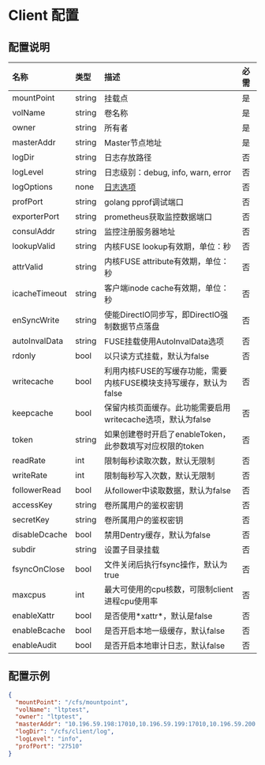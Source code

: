 # Client 配置
## 配置说明

| 名称             | 类型     | 描述                                      | 必需  |
|:----------------|:--------|:-----------------------------------------|:-------|
| mountPoint     | string | 挂载点                                     | 是   |
| volName        | string | 卷名称                                     | 是   |
| owner          | string | 所有者                                     | 是   |
| masterAddr     | string | Master节点地址                              | 是   |
| logDir         | string | 日志存放路径                                  | 否   |
| logLevel       | string | 日志级别：debug, info, warn, error           | 否   |
| logOptions     | none   | [日志选项](./log.md)                         | 否       |
| profPort       | string | golang pprof调试端口                        | 否   |
| exporterPort   | string | prometheus获取监控数据端口                      | 否   |
| consulAddr     | string | 监控注册服务器地址                               | 否   |
| lookupValid    | string | 内核FUSE lookup有效期，单位：秒                   | 否   |
| attrValid      | string | 内核FUSE attribute有效期，单位：秒                | 否   |
| icacheTimeout  | string | 客户端inode cache有效期，单位：秒                  | 否   |
| enSyncWrite    | string | 使能DirectIO同步写，即DirectIO强制数据节点落盘         | 否   |
| autoInvalData  | string | FUSE挂载使用AutoInvalData选项                 | 否   |
| rdonly         | bool   | 以只读方式挂载，默认为false                        | 否   |
| writecache     | bool   | 利用内核FUSE的写缓存功能，需要内核FUSE模块支持写缓存，默认为false | 否   |
| keepcache      | bool   | 保留内核页面缓存。此功能需要启用writecache选项，默认为false   | 否   |
| token          | string | 如果创建卷时开启了enableToken，此参数填写对应权限的token    | 否   |
| readRate       | int    | 限制每秒读取次数，默认无限制                          | 否   |
| writeRate      | int    | 限制每秒写入次数，默认无限制                          | 否   |
| followerRead   | bool   | 从follower中读取数据，默认为false                 | 否   |
| accessKey      | string | 卷所属用户的鉴权密钥                              | 否   |
| secretKey      | string | 卷所属用户的鉴权密钥                              | 否   |
| disableDcache  | bool   | 禁用Dentry缓存，默认为false                     | 否   |
| subdir         | string | 设置子目录挂载                                 | 否   |
| fsyncOnClose   | bool   | 文件关闭后执行fsync操作，默认为true                  | 否   |
| maxcpus        | int    | 最大可使用的cpu核数，可限制client进程cpu使用率           | 否   |
| enableXattr    | bool   | 是否使用\*xattr\*，默认是false                  | 否   |
| enableBcache   | bool   | 是否开启本地一级缓存，默认false                      | 否   |
| enableAudit    | bool   | 是否开启本地审计日志，默认false                      | 否   |

## 配置示例

``` json
{
  "mountPoint": "/cfs/mountpoint",
  "volName": "ltptest",
  "owner": "ltptest",
  "masterAddr": "10.196.59.198:17010,10.196.59.199:17010,10.196.59.200:17010",
  "logDir": "/cfs/client/log",
  "logLevel": "info",
  "profPort": "27510"
}
```
